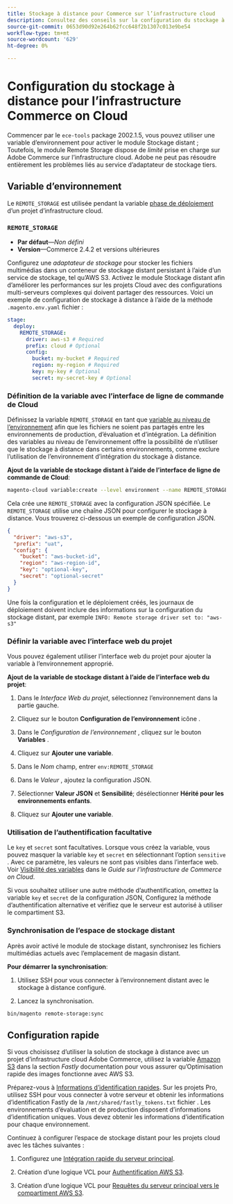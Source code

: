 ```yaml
---
title: Stockage à distance pour Commerce sur l’infrastructure cloud
description: Consultez des conseils sur la configuration du stockage à distance pour Adobe Commerce sur l’infrastructure cloud.
source-git-commit: 0653d90d92e264b62fcc648f2b1307c013e9be54
workflow-type: tm+mt
source-wordcount: '629'
ht-degree: 0%

---
```



# Configuration du stockage à distance pour l’infrastructure Commerce on Cloud

Commencer par le `ece-tools` package 2002.1.5, vous pouvez utiliser une variable d’environnement pour activer le module Stockage distant ; Toutefois, le module Remote Storage dispose de _limité_ prise en charge sur Adobe Commerce sur l’infrastructure cloud. Adobe ne peut pas résoudre entièrement les problèmes liés au service d’adaptateur de stockage tiers.

## Variable d’environnement

Le `REMOTE_STORAGE` est utilisée pendant la variable [phase de déploiement](https://experienceleague.adobe.com/docs/commerce-cloud-service/user-guide/develop/deploy/process.html) d’un projet d’infrastructure cloud.

### `REMOTE_STORAGE`

- **Par défaut**—_Non défini_
- **Version**—Commerce 2.4.2 et versions ultérieures

Configurez une _adaptateur de stockage_ pour stocker les fichiers multimédias dans un conteneur de stockage distant persistant à l’aide d’un service de stockage, tel qu’AWS S3. Activez le module Stockage distant afin d’améliorer les performances sur les projets Cloud avec des configurations multi-serveurs complexes qui doivent partager des ressources. Voici un exemple de configuration de stockage à distance à l’aide de la méthode `.magento.env.yaml` fichier :

```yaml
stage:
  deploy:
    REMOTE_STORAGE:
      driver: aws-s3 # Required
      prefix: cloud # Optional
      config:
        bucket: my-bucket # Required
        region: my-region # Required
        key: my-key # Optional
        secret: my-secret-key # Optional
```

### Définition de la variable avec l’interface de ligne de commande de Cloud

Définissez la variable `REMOTE_STORAGE` en tant que [variable au niveau de l’environnement](https://experienceleague.adobe.com/docs/commerce-cloud-service/user-guide/configure/env/variable-levels.html) afin que les fichiers ne soient pas partagés entre les environnements de production, d’évaluation et d’intégration. La définition des variables au niveau de l’environnement offre la possibilité de n’utiliser que le stockage à distance dans certains environnements, comme exclure l’utilisation de l’environnement d’intégration du stockage à distance.

**Ajout de la variable de stockage distant à l’aide de l’interface de ligne de commande de Cloud**:

```bash
magento-cloud variable:create --level environment --name REMOTE_STORAGE --json true --inheritable false --value '{"driver":"aws-s3","prefix":"uat","config":{"bucket":"aws-bucket-id","region":"eu-west-1","key":"optional-key","secret":"optional-secret"}}'
```

Cela crée une `REMOTE_STORAGE` avec la configuration JSON spécifiée. Le `REMOTE_STORAGE` utilise une chaîne JSON pour configurer le stockage à distance. Vous trouverez ci-dessous un exemple de configuration JSON.

```json
{
  "driver": "aws-s3",
  "prefix": "uat",
  "config": {
    "bucket": "aws-bucket-id",
    "region": "aws-region-id",
    "key": "optional-key",
    "secret": "optional-secret"
  }
}
```

Une fois la configuration et le déploiement créés, les journaux de déploiement doivent inclure des informations sur la configuration du stockage distant, par exemple `INFO: Remote storage driver set to: "aws-s3"`

### Définir la variable avec l’interface web du projet

Vous pouvez également utiliser l’interface web du projet pour ajouter la variable à l’environnement approprié.

**Ajout de la variable de stockage distant à l’aide de l’interface web du projet**:

1. Dans le _Interface Web du projet_, sélectionnez l’environnement dans la partie gauche.

1. Cliquez sur le bouton **Configuration de l’environnement** icône .

1. Dans le _Configuration de l’environnement_ , cliquez sur le bouton **Variables** .

1. Cliquez sur **Ajouter une variable**.

1. Dans le _Nom_ champ, entrer `env:REMOTE_STORAGE`

1. Dans le _Valeur_ , ajoutez la configuration JSON.

1. Sélectionner **Valeur JSON** et **Sensibilité**; désélectionner **Hérité pour les environnements enfants**.

1. Cliquez sur **Ajouter une variable**.

### Utilisation de l’authentification facultative

Le `key` et `secret` sont facultatives. Lorsque vous créez la variable, vous pouvez masquer la variable `key` et `secret` en sélectionnant l’option `sensitive` . Avec ce paramètre, les valeurs ne sont pas visibles dans l’interface web. Voir [Visibilité des variables](https://experienceleague.adobe.com/docs/commerce-cloud-service/user-guide/configure/env/variable-levels.html#visibility) dans le _Guide sur l’infrastructure de Commerce on Cloud_.

Si vous souhaitez utiliser une autre méthode d’authentification, omettez la variable `key` et `secret` de la configuration JSON, Configurez la méthode d’authentification alternative et vérifiez que le serveur est autorisé à utiliser le compartiment S3.

### Synchronisation de l’espace de stockage distant

Après avoir activé le module de stockage distant, synchronisez les fichiers multimédias actuels avec l’emplacement de magasin distant.

**Pour démarrer la synchronisation**:

1. Utilisez SSH pour vous connecter à l’environnement distant avec le stockage à distance configuré.

1. Lancez la synchronisation.

```bash
bin/magento remote-storage:sync 
```

## Configuration rapide

Si vous choisissez d’utiliser la solution de stockage à distance avec un projet d’infrastructure cloud Adobe Commerce, utilisez la variable [Amazon S3](https://docs.fastly.com/en/guides/amazon-s3) dans la section _Fastly_ documentation pour vous assurer qu’Optimisation rapide des images fonctionne avec AWS S3.

Préparez-vous à [Informations d’identification rapides](https://experienceleague.adobe.com/docs/commerce-cloud-service/user-guide/cdn/setup-fastly/fastly-configuration.html#get-fastly-credentials). Sur les projets Pro, utilisez SSH pour vous connecter à votre serveur et obtenir les informations d’identification Fastly de la `/mnt/shared/fastly_tokens.txt` fichier . Les environnements d’évaluation et de production disposent d’informations d’identification uniques. Vous devez obtenir les informations d’identification pour chaque environnement.

Continuez à configurer l’espace de stockage distant pour les projets cloud avec les tâches suivantes :

1. Configurez une [Intégration rapide du serveur principal](https://github.com/fastly/fastly-magento2/blob/master/Documentation/Guides/Edge-Modules/EDGE-MODULE-OTHER-CMS-INTEGRATION.md).

1. Création d’une logique VCL pour [Authentification AWS S3](https://docs.fastly.com/en/guides/amazon-s3#using-an-amazon-s3-private-bucket).

1. Création d’une logique VCL pour [Requêtes du serveur principal vers le compartiment AWS S3](https://developer.fastly.com/reference/vcl/variables/backend-connection/req-backend/).
